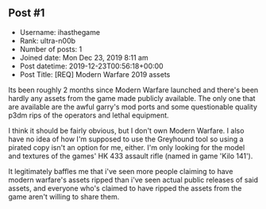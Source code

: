 ## Post #1
- Username: ihasthegame
- Rank: ultra-n00b
- Number of posts: 1
- Joined date: Mon Dec 23, 2019 8:11 am
- Post datetime: 2019-12-23T00:56:18+00:00
- Post Title: [REQ] Modern Warfare 2019 assets

Its been roughly 2 months since Modern Warfare launched and there's been hardly any assets from the game made publicly available. The only one that are available are the awful garry's mod ports and some questionable quality p3dm rips of the operators and lethal equipment.

I think it should be fairly obvious, but I don't own Modern Warfare. I also have no idea of how I'm supposed to use the Greyhound tool so using a pirated copy isn't an option for me, either. I'm only looking for the model and textures of the games' HK 433 assault rifle (named in game 'Kilo 141').

It legitimately baffles me that i've seen more people claiming to have modern warfare's assets ripped than i've seen actual public releases of said assets, and everyone who's claimed to have ripped the assets from the game aren't willing to share them.
